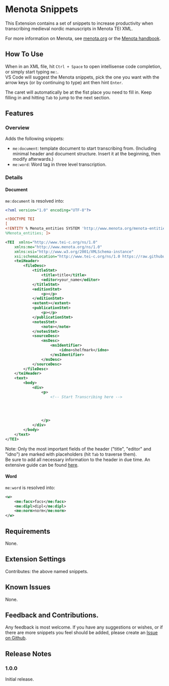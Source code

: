 # Menota Snippets

This Extension contains a set of snippets to increase productivity when transcribing medieval nordic manuscripts in Menota TEI XML.

For more information on Menota, see [menota.org](https://menota.org/forside.xhtml) or the [Menota handbook](https://menota.org/HB3_index.xml).

## How To Use

When in an XML file, hit `Ctrl + Space` to open intellisense code completion, or simply start typing `me:`.  
VS Code will suggest the Menota snippets, pick the one you want with the arrow keys (or by continuing to type) ant then hint `Enter`.

The caret will automatically be at the fist place you need to fill in. Keep filling in and hitting `Tab` to jump to the next section.


## Features

### Overview

Adds the following snippets:

- `me:document`: template document to start transcribing from. (Including minimal header and document structure. Insert it at the beginning, then modify afterwards.)
- `me:word`: Word tag in three level transcription.

### Details

#### Document
`me:document` is resolved into:
```XML
<?xml version="1.0" encoding="UTF-8"?>

<!DOCTYPE TEI 
[
<!ENTITY % Menota_entities SYSTEM 'http://www.menota.org/menota-entities.txt'>
%Menota_entities; ]>

<TEI  xmlns="http://www.tei-c.org/ns/1.0"
    xmlns:me="http://www.menota.org/ns/1.0"
    xmlns:xsi="http://www.w3.org/2001/XMLSchema-instance"
    xsi:schemaLocation="http://www.tei-c.org/ns/1.0 https://raw.githubusercontent.com/BalduinLandolt/menota-xsd-schema/master/menota.xsd">
    <teiHeader>
        <fileDesc>
            <titleStmt>
                <title>title</title>
                <editor>your_name</editor>
            </titleStmt>
            <editionStmt>
                <p></p>
            </editionStmt>
            <extent></extent>
            <publicationStmt>
                <p></p>
            </publicationStmt>
            <notesStmt>
                <note></note>
            </notesStmt>
            <sourceDesc>
                <msDesc>
                    <msIdentifier>
                        <idno>shelfmark</idno>
                    </msIdentifier>
                </msDesc>
            </sourceDesc>
        </fileDesc>
    </teiHeader>
    <text>
        <body>
            <div>
                <p>
                    <!-- Start Transcribing here -->
                    
                    
                    
                    
                </p>
            </div>
        </body>
    </text>
</TEI>
```

Note: Only the most important fields of the header ("title", "editor" and "idno") are marked with placeholders (hit `Tab` to traverse them).  
Be sure to add all necessary information to the header in due time. An extensive guide can be found [here](https://www.menota.org/HB3_ch14.xml).

#### Word
`me:word` is resolved into:
```XML
<w>
    <me:facs>facs</me:facs>
    <me:dipl>dipl</me:dipl>
    <me:norm>norm</me:norm>
</w>
```

## Requirements

None.

## Extension Settings

Contributes: the above named snippets.

## Known Issues

None.

## Feedback and Contributions.

Any feedback is most welcome. If you have any suggestions or wishes, or if there are more snippets you feel should be added, please create an [Issue on Github](https://github.com/BalduinLandolt/vscode-menota-snippets/issues).

## Release Notes

### 1.0.0

Initial release.
